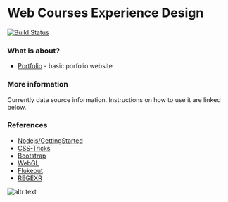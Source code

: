 # Web Courses Experience Design

[![Build Status](https://travis-ci.org/joemccann/dillinger.svg?branch=master)](https://travis-ci.org/joemccann/dillinger)

###  What is about?
* [Portfolio](https://constantinportfolio.blob.core.windows.net/portfolio/index.html) - basic porfolio website 

### More information

Currently data source information. Instructions on how to use it are linked below.

### References
* [Nodejs/GettingStarted](https://github.com/nodejs/getting-started) 
* [CSS-Tricks](https://css-tricks.com/) 
* [Bootstrap](https://github.com/twbs/bootstrap)
* [WebGL](https://developer.mozilla.org/en-US/docs/Web/API/WebGL_API)
* [Flukeout](http://flukeout.github.io/)
* [REGEXR](https://regexr.com/) 


![altr text](https://www.jimdo.com/blog/wp-content/uploads/2018/01/optimizing-web-images-for-better-seo.jpg)
